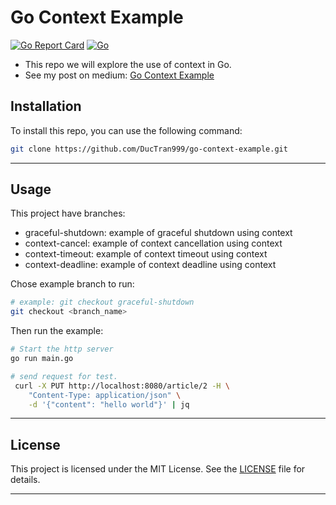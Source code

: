 # Go Context Example

[![Go Report Card](https://goreportcard.com/badge/github.com/DucTran999/go-context-example)](https://goreportcard.com/report/github.com/DucTran999/go-context-example)
[![Go](https://img.shields.io/badge/Go-1.24.6-blue?logo=go)](https://golang.org)

- This repo we will explore the use of context in Go.
- See my post on medium: [Go Context Example](https://medium.com/@tranaduc9x/follow-a-http-requests-journey-to-learn-go-context-2aefa38d819f)

## Installation

To install this repo, you can use the following command:

```bash
git clone https://github.com/DucTran999/go-context-example.git
```

---

## Usage

This project have branches:

- graceful-shutdown: example of graceful shutdown using context
- context-cancel: example of context cancellation using context
- context-timeout: example of context timeout using context
- context-deadline: example of context deadline using context

Chose example branch to run:

```bash
# example: git checkout graceful-shutdown
git checkout <branch_name>
```

Then run the example:

```bash
# Start the http server
go run main.go
```

```bash
# send request for test.
 curl -X PUT http://localhost:8080/article/2 -H \
    "Content-Type: application/json" \
    -d '{"content": "hello world"}' | jq
```

---

## License

This project is licensed under the MIT License. See the [LICENSE](LICENSE) file for details.

---

